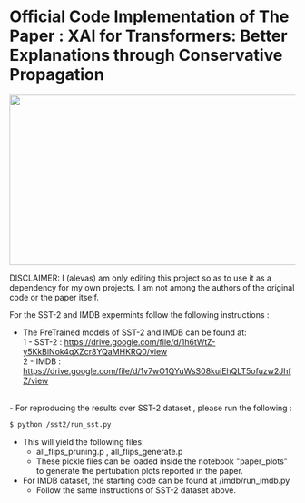 # Official Code Implementation of The Paper : XAI for Transformers: Better Explanations through Conservative Propagation
<p align="center">
  <img width="600" height="300" src="https://i.ibb.co/QdbXFjY/Screen-Shot-2022-02-11-at-11-26-06.png">
</p>

DISCLAIMER: I (alevas) am only editing this project so as to use it as a dependency for my own projects.
I am not among the authors of the original code or the paper itself. 

For the SST-2 and IMDB expermints follow the following instructions :
- The PreTrained models of SST-2 and IMDB can be found at: <br>
1 - SST-2 : https://drive.google.com/file/d/1h6tWtZ-y5KkBiNok4qXZcr8YQaMHKRQ0/view <br>
2 - IMDB  : https://drive.google.com/file/d/1v7wO1QYuWsS08kuiEhQLT5ofuzw2JhfZ/view <br>
<br>
- For reproducing the results over SST-2 dataset , please run the following : <br>

```sh
$ python /sst2/run_sst.py
```
- This will yield the following files: <br>
  * all_flips_pruning.p , all_flips_generate.p  <br>
  * These pickle files can be loaded inside the notebook "paper_plots" to generate the pertubation plots reported in the paper. <br>
- For IMDB dataset, the starting code can be found at /imdb/run_imdb.py
  * Follow the same instructions of SST-2 dataset above.
